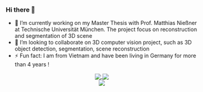 ### Hi there 👋



- 🔭 I’m currently working on my Master Thesis with Prof. Matthias Nießner at Technische Universität München. The project focus on reconstruction and segmentation of 3D scene
- 👯 I’m looking to collaborate on 3D computer vision project, such as 3D object detection, segmentation, scene reconstruction
- ⚡ Fun fact: I am from Vietnam and have been living in Germany for more than 4 years !

<div align="center">
 <a href="https://github.com/anuraghazra/github-readme-stats">
  <img align="center" src="https://github-readme-stats-trungquocnguyen.vercel.app/api?username=TrungQuocNguyen&count_private=true&show_icons=true&theme=nightowl" />
</a>
  <a href="https://git.io/streak-stats">
  <img align="center" src="https://github-readme-streak-stats.herokuapp.com/?user=TrungQuocNguyen&theme=nightowl&date_format=M%20j%5B%2C%20Y%5D" />
</a>
 </div>
 <div align="center">
  <div>
<a href="https://github.com/anuraghazra/github-readme-stats">
  <img align="center" src="https://github-readme-stats-trungquocnguyen.vercel.app/api/top-langs/?username=TrungQuocNguyen&hide=javascript,html,tex,css,cmake,ipython,jupyter%20notebook&layout=compact&theme=nightowl" />
</a>
 </div>
